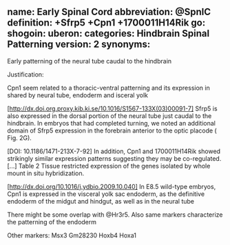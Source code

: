 name: Early Spinal Cord 
abbreviation: @SpnlC
definition: +Sfrp5 +Cpn1 +1700011H14Rik
go:
shogoin: 
uberon: 
categories: Hindbrain Spinal Patterning
version: 2
synonyms:
---

Early patterning of the neural tube caudal to the hindbrain 

Justification:

Cpn1 seem related to a thoracic-ventral patterning and its expression in shared by neural tube, endoderm and isceral yolk

[http://dx.doi.org.proxy.kib.ki.se/10.1016/S1567-133X(03)00091-7] Sfrp5 is also expressed in the dorsal portion of the neural tube just caudal to the hindbrain. In embryos that had completed turning, we noted an additional domain of Sfrp5 expression in the forebrain anterior to the optic placode ( Fig. 2G).

[DOI: 10.1186/1471-213X-7-92] In addition, Cpn1 and 1700011H14Rik showed strikingly similar expression patterns suggesting they may be co-regulated. [...] Table 2 Tissue restricted expression of the genes isolated by whole mount in situ hybridization.

[http://dx.doi.org/10.1016/j.ydbio.2009.10.040] In E8.5 wild-type embryos, Cpn1 is expressed in the visceral yolk sac endoderm, as the definitive endoderm of the midgut and hindgut, as well as in the neural tube

There might be some overlap with @Hr3r5.
Also same markers characterize the patterning of the endoderm

Other markers:
Msx3
Gm28230
Hoxb4
Hoxa1